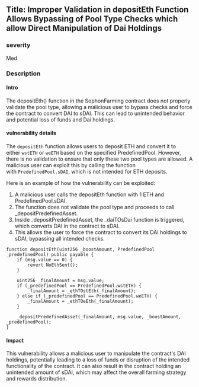 ## Title: Improper Validation in depositEth Function Allows Bypassing of Pool Type Checks which allow Direct Manipulation of Dai Holdings

### severity
 Med

### Description

#### Intro

The depositEth() function in the SophonFarming contract does not properly validate the pool type, allowing a malicious user to bypass checks and force the contract to convert DAI to sDAI. This can lead to unintended behavior and potential loss of funds and Dai holdings.

#### vulnerability details

The `depositEth` function allows users to deposit ETH and convert it to either `wstETH` or `weETH` based on the specified PredefinedPool. However, there is no validation to ensure that only these two pool types are allowed. A malicious user can exploit this by calling the function with `PredefinedPool.sDAI`, which is not intended for ETH deposits.

Here is an example of how the vulnerability can be exploited:

1. A malicious user calls the depositEth function with 1 ETH and PredefinedPool.sDAI.
2. The function does not validate the pool type and proceeds to call _depositPredefinedAsset.
3. Inside _depositPredefinedAsset, the _daiTOsDai function is triggered, which converts DAI in the contract to sDAI.
4. This allows the user to force the contract to convert its DAI holdings to sDAI, bypassing all intended checks.

```
function depositEth(uint256 _boostAmount, PredefinedPool _predefinedPool) public payable {
    if (msg.value == 0) {
        revert NoEthSent();
    }

    uint256 _finalAmount = msg.value;
    if (_predefinedPool == PredefinedPool.wstETH) {
        _finalAmount = _ethTOstEth(_finalAmount);
    } else if (_predefinedPool == PredefinedPool.weETH) {
        _finalAmount = _ethTOeEth(_finalAmount);
    }

    _depositPredefinedAsset(_finalAmount, msg.value, _boostAmount, _predefinedPool);
}
```

#### Impact

This vulnerability allows a malicious user to manipulate the contract's DAI holdings, potentially leading to a loss of funds or disruption of the intended functionality of the contract. It can also result in the contract holding an unintended amount of sDAI, which may affect the overall farming strategy and rewards distribution.


